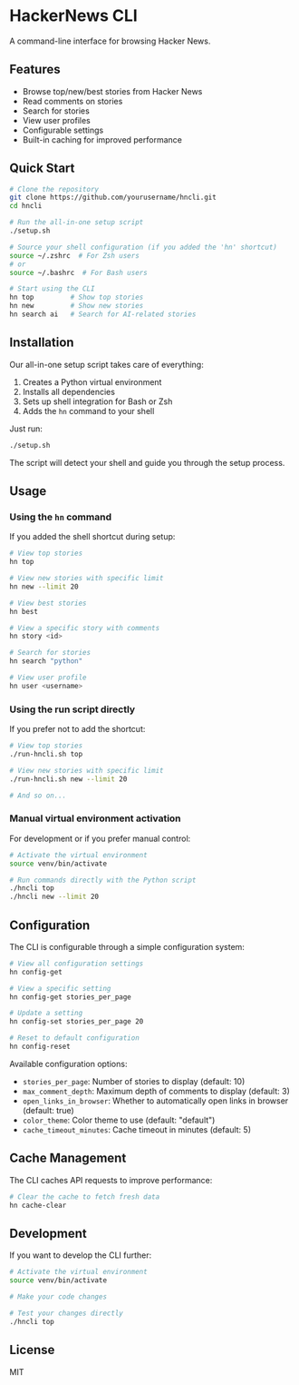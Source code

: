 # HackerNews CLI

A command-line interface for browsing Hacker News.

## Features

- Browse top/new/best stories from Hacker News
- Read comments on stories
- Search for stories
- View user profiles
- Configurable settings
- Built-in caching for improved performance

## Quick Start

```bash
# Clone the repository
git clone https://github.com/yourusername/hncli.git
cd hncli

# Run the all-in-one setup script
./setup.sh

# Source your shell configuration (if you added the 'hn' shortcut)
source ~/.zshrc  # For Zsh users
# or
source ~/.bashrc  # For Bash users

# Start using the CLI
hn top         # Show top stories
hn new         # Show new stories
hn search ai   # Search for AI-related stories
```

## Installation

Our all-in-one setup script takes care of everything:

1. Creates a Python virtual environment
2. Installs all dependencies
3. Sets up shell integration for Bash or Zsh
4. Adds the `hn` command to your shell

Just run:

```bash
./setup.sh
```

The script will detect your shell and guide you through the setup process.

## Usage

### Using the `hn` command

If you added the shell shortcut during setup:

```bash
# View top stories
hn top

# View new stories with specific limit
hn new --limit 20

# View best stories
hn best

# View a specific story with comments
hn story <id>

# Search for stories
hn search "python"

# View user profile
hn user <username>
```

### Using the run script directly

If you prefer not to add the shortcut:

```bash
# View top stories
./run-hncli.sh top

# View new stories with specific limit
./run-hncli.sh new --limit 20

# And so on...
```

### Manual virtual environment activation

For development or if you prefer manual control:

```bash
# Activate the virtual environment
source venv/bin/activate

# Run commands directly with the Python script
./hncli top
./hncli new --limit 20
```

## Configuration

The CLI is configurable through a simple configuration system:

```bash
# View all configuration settings
hn config-get

# View a specific setting
hn config-get stories_per_page

# Update a setting
hn config-set stories_per_page 20

# Reset to default configuration
hn config-reset
```

Available configuration options:
- `stories_per_page`: Number of stories to display (default: 10)
- `max_comment_depth`: Maximum depth of comments to display (default: 3)
- `open_links_in_browser`: Whether to automatically open links in browser (default: true)
- `color_theme`: Color theme to use (default: "default")
- `cache_timeout_minutes`: Cache timeout in minutes (default: 5)

## Cache Management

The CLI caches API requests to improve performance:

```bash
# Clear the cache to fetch fresh data
hn cache-clear
```

## Development

If you want to develop the CLI further:

```bash
# Activate the virtual environment
source venv/bin/activate

# Make your code changes

# Test your changes directly
./hncli top
```

## License

MIT 